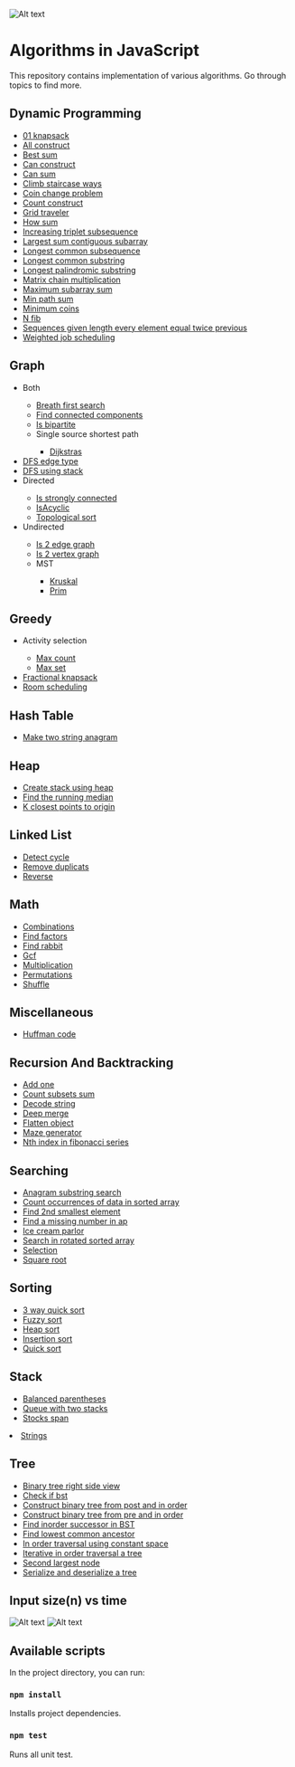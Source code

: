 ![Alt text](/topics.png "Topics")

# Algorithms in JavaScript

This repository contains implementation of various algorithms.
Go through topics to find more.

## Dynamic Programming
<ul>
    <li><a href='./src/topics/dynamic-programming/01-knapsack'>01 knapsack</a></li>
    <li><a href='./src/topics/dynamic-programming/all-construct'>All construct</a></li>
    <li><a href='./src/topics/dynamic-programming/best-sum'>Best sum</a></li>
    <li><a href='./src/topics/dynamic-programming/can-construct'>Can construct</a></li>
    <li><a href='./src/topics/dynamic-programming/can-sum'>Can sum</a></li>
    <li><a href='./src/topics/dynamic-programming/climb-staircase-ways'>Climb staircase ways</a></li>
    <li><a href='./src/topics/dynamic-programming/coin-change-problem'>Coin change problem</a></li>
    <li><a href='./src/topics/dynamic-programming/count-construct'>Count construct</a></li>
    <li><a href='./src/topics/dynamic-programming/grid-traveler'>Grid traveler</a></li>
    <li><a href='./src/topics/dynamic-programming/how-sum'>How sum</a></li>
    <li><a href='./src/topics/dynamic-programming/increasing-triplet-subsequence'>Increasing triplet subsequence</a></li>
    <li><a href='./src/topics/dynamic-programming/largest-sum-contiguous-subarray'>Largest sum contiguous subarray</a></li>
    <li><a href='./src/topics/dynamic-programming/longest-common-subsequence'>Longest common subsequence</a></li>
    <li><a href='./src/topics/dynamic-programming/longest-common-substring'>Longest common substring</a></li>
    <li><a href='./src/topics/dynamic-programming/longest-palindromic-substring'>Longest palindromic substring</a></li>
    <li><a href='./src/topics/dynamic-programming/matrix-chain-multiplication'>Matrix chain multiplication</a></li>
    <li><a href='./src/topics/dynamic-programming/maximum-subarray-sum'>Maximum subarray sum</a></li>
    <li><a href='./src/topics/dynamic-programming/min-path-sum'>Min path sum</a></li>
    <li><a href='./src/topics/dynamic-programming/minimum-coins'>Minimum coins</a></li>
    <li><a href='./src/topics/dynamic-programming/n-fib'>N fib</a></li>
    <li><a href='./src/topics/dynamic-programming/sequences-given-length-every-element-equal-twice-previous'>Sequences given length every element equal twice previous</a></li>
    <li><a href='./src/topics/dynamic-programming/weighted-job-scheduling'>Weighted job scheduling</a></li>
  </ul>

## Graph
<ul>
    <li>Both</li>
<ul>
      <li><a href='./src/topics/graph/both/breath-first-search'>Breath first search</a></li>
      <li><a href='./src/topics/graph/both/find-connected-components'>Find connected components</a></li>
      <li><a href='./src/topics/graph/both/is-bipartite'>Is bipartite</a></li>
      <li>Single source shortest path</li>
<ul>
        <li><a href='./src/topics/graph/both/single-source-shortest-path/dijkstras'>Dijkstras</a></li>
      </ul>
    </ul>
    <li><a href='./src/topics/graph/DFS-edge-type'>DFS edge type</a></li>
    <li><a href='./src/topics/graph/DFS-using-stack'>DFS using stack</a></li>
    <li>Directed</li>
<ul>
      <li><a href='./src/topics/graph/directed/is-strongly-connected'>Is strongly connected</a></li>
      <li><a href='./src/topics/graph/directed/isAcyclic'>IsAcyclic</a></li>
      <li><a href='./src/topics/graph/directed/topological-sort'>Topological sort</a></li>
    </ul>
    <li>Undirected</li>
<ul>
      <li><a href='./src/topics/graph/undirected/is-2-edge-graph'>Is 2 edge graph</a></li>
      <li><a href='./src/topics/graph/undirected/is-2-vertex-graph'>Is 2 vertex graph</a></li>
      <li>MST</li>
<ul>
        <li><a href='./src/topics/graph/undirected/MST/kruskal'>Kruskal</a></li>
        <li><a href='./src/topics/graph/undirected/MST/prim'>Prim</a></li>
      </ul>
    </ul>
  </ul>

## Greedy
<ul>
    <li>Activity selection</li>
<ul>
      <li><a href='./src/topics/greedy/activity-selection/max-count'>Max count</a></li>
      <li><a href='./src/topics/greedy/activity-selection/max-set'>Max set</a></li>
    </ul>
    <li><a href='./src/topics/greedy/fractional-knapsack'>Fractional knapsack</a></li>
    <li><a href='./src/topics/greedy/room-scheduling'>Room scheduling</a></li>
  </ul>

## Hash Table
<ul>
    <li><a href='./src/topics/hash-table/make-two-string-anagram'>Make two string anagram</a></li>
  </ul>

## Heap
<ul>
    <li><a href='./src/topics/heap/create-stack-using-heap'>Create stack using heap</a></li>
    <li><a href='./src/topics/heap/find-the-running-median'>Find the running median</a></li>
    <li><a href='./src/topics/heap/k-closest-points-to-origin'>K closest points to origin</a></li>
  </ul>

## Linked List
<ul>
    <li><a href='./src/topics/linked-list/detect-cycle'>Detect cycle</a></li>
    <li><a href='./src/topics/linked-list/remove-duplicats'>Remove duplicats</a></li>
    <li><a href='./src/topics/linked-list/reverse'>Reverse</a></li>
  </ul>

## Math
<ul>
    <li><a href='./src/topics/math/combinations'>Combinations</a></li>
    <li><a href='./src/topics/math/find-factors'>Find factors</a></li>
    <li><a href='./src/topics/math/find-rabbit'>Find rabbit</a></li>
    <li><a href='./src/topics/math/gcf'>Gcf</a></li>
    <li><a href='./src/topics/math/multiplication'>Multiplication</a></li>
    <li><a href='./src/topics/math/permutations'>Permutations</a></li>
    <li><a href='./src/topics/math/shuffle'>Shuffle</a></li>
  </ul>

## Miscellaneous
<ul>
    <li><a href='./src/topics/miscellaneous/huffman-code'>Huffman code</a></li>
  </ul>

## Recursion And Backtracking
<ul>
    <li><a href='./src/topics/recursion-and-backtracking/add-one'>Add one</a></li>
    <li><a href='./src/topics/recursion-and-backtracking/count-subsets-sum'>Count subsets sum</a></li>
    <li><a href='./src/topics/recursion-and-backtracking/decode-string'>Decode string</a></li>
    <li><a href='./src/topics/recursion-and-backtracking/deep-merge'>Deep merge</a></li>
    <li><a href='./src/topics/recursion-and-backtracking/flatten-object'>Flatten object</a></li>
    <li><a href='./src/topics/recursion-and-backtracking/maze-generator'>Maze generator</a></li>
    <li><a href='./src/topics/recursion-and-backtracking/nth-index-in-fibonacci-series'>Nth index in fibonacci series</a></li>
  </ul>

## Searching
<ul>
    <li><a href='./src/topics/searching/anagram-substring-search'>Anagram substring search</a></li>
    <li><a href='./src/topics/searching/count-occurrences-of-data-in-sorted-array'>Count occurrences of data in sorted array</a></li>
    <li><a href='./src/topics/searching/find-2nd-smallest-element'>Find 2nd smallest element</a></li>
    <li><a href='./src/topics/searching/find-a-missing-number-in-ap'>Find a missing number in ap</a></li>
    <li><a href='./src/topics/searching/ice-cream-parlor'>Ice cream parlor</a></li>
    <li><a href='./src/topics/searching/search-in-rotated-sorted-array'>Search in rotated sorted array</a></li>
    <li><a href='./src/topics/searching/selection'>Selection</a></li>
    <li><a href='./src/topics/searching/square-root'>Square root</a></li>
  </ul>

## Sorting
<ul>
    <li><a href='./src/topics/sorting/3-way-quick-sort'>3 way quick sort</a></li>
    <li><a href='./src/topics/sorting/fuzzy-sort'>Fuzzy sort</a></li>
    <li><a href='./src/topics/sorting/heap-sort'>Heap sort</a></li>
    <li><a href='./src/topics/sorting/insertion-sort'>Insertion sort</a></li>
    <li><a href='./src/topics/sorting/quick-sort'>Quick sort</a></li>
  </ul>

## Stack
<ul>
    <li><a href='./src/topics/stack/balanced-parentheses'>Balanced parentheses</a></li>
    <li><a href='./src/topics/stack/queue-with-two-stacks'>Queue with two stacks</a></li>
    <li><a href='./src/topics/stack/stocks-span'>Stocks span</a></li>
  </ul>
  <li><a href='./src/topics/strings'>Strings</a></li>

## Tree
<ul>
    <li><a href='./src/topics/tree/binary-tree-right-side-view'>Binary tree right side view</a></li>
    <li><a href='./src/topics/tree/check-if-bst'>Check if bst</a></li>
    <li><a href='./src/topics/tree/construct-binary-tree-from-post-and-in-order'>Construct binary tree from post and in order</a></li>
    <li><a href='./src/topics/tree/construct-binary-tree-from-pre-and-in-order'>Construct binary tree from pre and in order</a></li>
    <li><a href='./src/topics/tree/find-inorder-successor-in-BST'>Find inorder successor in BST</a></li>
    <li><a href='./src/topics/tree/find-lowest-common-ancestor'>Find lowest common ancestor</a></li>
    <li><a href='./src/topics/tree/in-order-traversal-using-constant-space'>In order traversal using constant space</a></li>
    <li><a href='./src/topics/tree/iterative-in-order-traversal-a-tree'>Iterative in order traversal a tree</a></li>
    <li><a href='./src/topics/tree/second-largest-node'>Second largest node</a></li>
    <li><a href='./src/topics/tree/serialize-and-deserialize-a-tree'>Serialize and deserialize a tree</a></li>
  </ul>

## Input size(n) vs time

![Alt text](/order.png "order-of-growth")
![Alt text](/time-complexities.png "rate-of-growth")

## Available scripts

In the project directory, you can run:

### `npm install`

Installs project dependencies.

### `npm test`

Runs all unit test.
